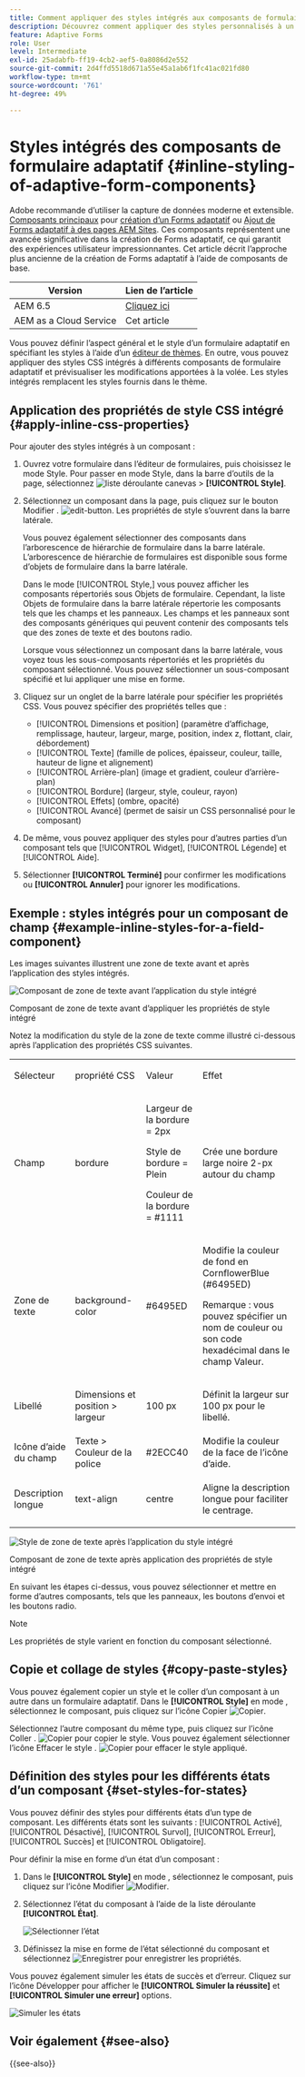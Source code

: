 ```yaml
---
title: Comment appliquer des styles intégrés aux composants de formulaire adaptatif ?
description: Découvrez comment appliquer des styles personnalisés à un formulaire adaptatif. Vous pouvez également appliquer des propriétés CSS intégrées à des composants individuels d’un formulaire adaptatif.
feature: Adaptive Forms
role: User
level: Intermediate
exl-id: 25adabfb-ff19-4cb2-aef5-0a8086d2e552
source-git-commit: 2d4ffd5518d671a55e45a1ab6f1fc41ac021fd80
workflow-type: tm+mt
source-wordcount: '761'
ht-degree: 49%

---
```


# Styles intégrés des composants de formulaire adaptatif {#inline-styling-of-adaptive-form-components}

<span class="preview"> Adobe recommande d’utiliser la capture de données moderne et extensible. [Composants principaux](https://experienceleague.adobe.com/docs/experience-manager-core-components/using/adaptive-forms/introduction.html?lang=fr) pour [création d’un Forms adaptatif](/help/forms/creating-adaptive-form-core-components.md) ou [Ajout de Forms adaptatif à des pages AEM Sites](/help/forms/create-or-add-an-adaptive-form-to-aem-sites-page.md). Ces composants représentent une avancée significative dans la création de Forms adaptatif, ce qui garantit des expériences utilisateur impressionnantes. Cet article décrit l’approche plus ancienne de la création de Forms adaptatif à l’aide de composants de base. </span>

| Version | Lien de l’article |
| -------- | ---------------------------- |
| AEM 6.5 | [Cliquez ici](https://experienceleague.adobe.com/docs/experience-manager-65/forms/adaptive-forms-basic-authoring/inline-style-adaptive-forms.html) |
| AEM as a Cloud Service | Cet article |

Vous pouvez définir l’aspect général et le style d’un formulaire adaptatif en spécifiant les styles à l’aide d’un [éditeur de thèmes](themes.md). En outre, vous pouvez appliquer des styles CSS intégrés à différents composants de formulaire adaptatif et prévisualiser les modifications apportées à la volée. Les styles intégrés remplacent les styles fournis dans le thème.

## Application des propriétés de style CSS intégré {#apply-inline-css-properties}

Pour ajouter des styles intégrés à un composant :

1. Ouvrez votre formulaire dans l’éditeur de formulaires, puis choisissez le mode Style. Pour passer en mode Style, dans la barre d’outils de la page, sélectionnez ![liste déroulante canevas](assets/Smock_ChevronDown.svg) > **[!UICONTROL Style]**.
1. Sélectionnez un composant dans la page, puis cliquez sur le bouton Modifier . ![edit-button](assets/edit.svg). Les propriétés de style s’ouvrent dans la barre latérale.

   Vous pouvez également sélectionner des composants dans l’arborescence de hiérarchie de formulaire dans la barre latérale. L’arborescence de hiérarchie de formulaires est disponible sous forme d’objets de formulaire dans la barre latérale.

   Dans le mode [!UICONTROL Style,] vous pouvez afficher les composants répertoriés sous Objets de formulaire. Cependant, la liste Objets de formulaire dans la barre latérale répertorie les composants tels que les champs et les panneaux. Les champs et les panneaux sont des composants génériques qui peuvent contenir des composants tels que des zones de texte et des boutons radio.

   Lorsque vous sélectionnez un composant dans la barre latérale, vous voyez tous les sous-composants répertoriés et les propriétés du composant sélectionné. Vous pouvez sélectionner un sous-composant spécifié et lui appliquer une mise en forme.

1. Cliquez sur un onglet de la barre latérale pour spécifier les propriétés CSS. Vous pouvez spécifier des propriétés telles que :

   * [!UICONTROL Dimensions et position] (paramètre d’affichage, remplissage, hauteur, largeur, marge, position, index z, flottant, clair, débordement)
   * [!UICONTROL Texte] (famille de polices, épaisseur, couleur, taille, hauteur de ligne et alignement)
   * [!UICONTROL Arrière-plan] (image et gradient, couleur d’arrière-plan)
   * [!UICONTROL Bordure] (largeur, style, couleur, rayon)
   * [!UICONTROL Effets] (ombre, opacité)
   * [!UICONTROL Avancé] (permet de saisir un CSS personnalisé pour le composant)

1. De même, vous pouvez appliquer des styles pour d’autres parties d’un composant tels que [!UICONTROL Widget], [!UICONTROL Légende] et [!UICONTROL Aide].
1. Sélectionner **[!UICONTROL Terminé]** pour confirmer les modifications ou **[!UICONTROL Annuler]** pour ignorer les modifications.

## Exemple : styles intégrés pour un composant de champ {#example-inline-styles-for-a-field-component}

Les images suivantes illustrent une zone de texte avant et après l’application des styles intégrés.

![Composant de zone de texte avant l’application du style intégré](assets/no-style.png)

Composant de zone de texte avant d’appliquer les propriétés de style intégré

Notez la modification du style de la zone de texte comme illustré ci-dessous après l’application des propriétés CSS suivantes.

<table>
 <tbody>
  <tr>
   <td><p>Sélecteur</p> </td>
   <td><p>propriété CSS</p> </td>
   <td><p>Valeur</p> </td>
   <td><p>Effet</p> </td>
  </tr>
  <tr>
   <td><p>Champ</p> </td>
   <td><p>bordure</p> </td>
   <td><p>Largeur de la bordure = 2px</p> <p>Style de bordure = Plein</p> <p>Couleur de la bordure = #1111</p> </td>
   <td><p>Crée une bordure large noire 2-px autour du champ</p> </td>
  </tr>
  <tr>
   <td><p>Zone de texte</p> </td>
   <td><p>background-color</p> </td>
   <td><p>#6495ED</p> </td>
   <td><p>Modifie la couleur de fond en CornflowerBlue (#6495ED)</p> <p>Remarque : vous pouvez spécifier un nom de couleur ou son code hexadécimal dans le champ Valeur.</p> </td>
  </tr>
  <tr>
   <td><p>Libellé</p> </td>
   <td><p>Dimensions et position &gt; largeur</p> </td>
   <td><p>100 px</p> </td>
   <td><p>Définit la largeur sur 100 px pour le libellé.</p> </td>
  </tr>
  <tr>
   <td>Icône d’aide du champ</td>
   <td>Texte &gt; Couleur de la police</td>
   <td>#2ECC40</td>
   <td>Modifie la couleur de la face de l’icône d’aide.</td>
  </tr>
  <tr>
   <td><p>Description longue</p> </td>
   <td><p>text-align</p> </td>
   <td><p>centre</p> </td>
   <td><p>Aligne la description longue pour faciliter le centrage.</p> </td>
  </tr>
 </tbody>
</table>

![Style de zone de texte après l’application du style intégré](assets/applied-style.png)

Composant de zone de texte après application des propriétés de style intégré

En suivant les étapes ci-dessus, vous pouvez sélectionner et mettre en forme d’autres composants, tels que les panneaux, les boutons d’envoi et les boutons radio.

>[!NOTE]
>
>Les propriétés de style varient en fonction du composant sélectionné.

## Copie et collage de styles {#copy-paste-styles}

Vous pouvez également copier un style et le coller d’un composant à un autre dans un formulaire adaptatif. Dans le **[!UICONTROL Style]** en mode , sélectionnez le composant, puis cliquez sur l’icône Copier ![Copier](assets/property-copy-icon.svg).

Sélectionnez l’autre composant du même type, puis cliquez sur l’icône Coller . ![Copier](assets/Smock_Paste_18_N.svg) pour copier le style. Vous pouvez également sélectionner l’icône Effacer le style . ![Copier](assets/clear-style-icon.svg) pour effacer le style appliqué.

## Définition des styles pour les différents états d’un composant {#set-styles-for-states}

Vous pouvez définir des styles pour différents états d’un type de composant. Les différents états sont les suivants : [!UICONTROL Activé], [!UICONTROL Désactivé], [!UICONTROL Survol], [!UICONTROL Erreur], [!UICONTROL Succès] et [!UICONTROL Obligatoire].

Pour définir la mise en forme d’un état d’un composant :

1. Dans le **[!UICONTROL Style]** en mode , sélectionnez le composant, puis cliquez sur l’icône Modifier ![Modifier](assets/Smock_Edit_18_N.svg).

1. Sélectionnez l’état du composant à l’aide de la liste déroulante **[!UICONTROL État]**.

   ![Sélectionner l’état](assets/select-state.png)

1. Définissez la mise en forme de l’état sélectionné du composant et sélectionnez ![Enregistrer](assets/save_icon.svg) pour enregistrer les propriétés.

Vous pouvez également simuler les états de succès et d’erreur. Cliquez sur l’icône Développer pour afficher le **[!UICONTROL Simuler la réussite]** et **[!UICONTROL Simuler une erreur]** options.

![Simuler les états](assets/simulate-states.png)


## Voir également {#see-also}

{{see-also}}


<!--

>[!MORELIKETHIS]
>
>* [Use themes in Adaptive Form Core Components ](/help/forms/using-themes-in-core-components.md)

-->